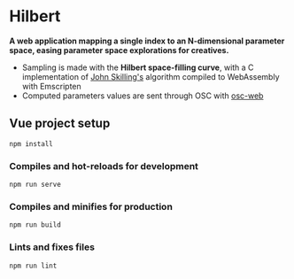 # Hilbert

**A web application mapping a single index to an N-dimensional parameter space, easing parameter space explorations for creatives.**

- Sampling is made with the **Hilbert space-filling curve**, with a C implementation of [John Skilling's](https://doi.org/10.1063/1.1751381) algorithm compiled to WebAssembly with Emscripten
- Computed parameters values are sent through OSC with [osc-web](https://github.com/automata/osc-web)

## Vue project setup
```
npm install
```

### Compiles and hot-reloads for development
```
npm run serve
```

### Compiles and minifies for production
```
npm run build
```

### Lints and fixes files
```
npm run lint
```
